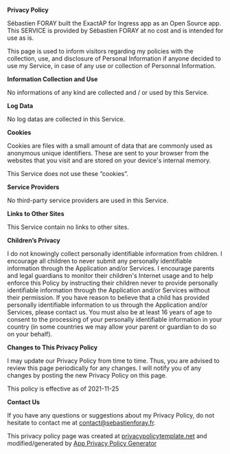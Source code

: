 **Privacy Policy**

Sébastien FORAY built the ExactAP for Ingress app as an Open Source app. This SERVICE is provided by Sébastien FORAY at no cost and is intended for use as is.

This page is used to inform visitors regarding my policies with the collection, use, and disclosure of Personal Information if anyone decided to use my Service, in case of any use or collection of Personnal Information.

**Information Collection and Use**

No informations of any kind are collected and / or used by this Service.

**Log Data**

No log datas are collected in this Service.

**Cookies**

Cookies are files with a small amount of data that are commonly used as anonymous unique identifiers. These are sent to your browser from the websites that you visit and are stored on your device's internal memory.

This Service does not use these “cookies”.

**Service Providers**

No third-party service providers are used in this Service.

**Links to Other Sites**

This Service contain no links to other sites.

**Children’s Privacy**

I do not knowingly collect personally identifiable information from children. I encourage all children to never submit any personally identifiable information through the Application and/or Services. I encourage parents and legal guardians to monitor their children's Internet usage and to help enforce this Policy by instructing their children never to provide personally identifiable information through the Application and/or Services without their permission. If you have reason to believe that a child has provided personally identifiable information to us through the Application and/or Services, please contact us. You must also be at least 16 years of age to consent to the processing of your personally identifiable information in your country (in some countries we may allow your parent or guardian to do so on your behalf).

**Changes to This Privacy Policy**

I may update our Privacy Policy from time to time. Thus, you are advised to review this page periodically for any changes. I will notify you of any changes by posting the new Privacy Policy on this page.

This policy is effective as of 2021-11-25

**Contact Us**

If you have any questions or suggestions about my Privacy Policy, do not hesitate to contact me at contact@sebastienforay.fr.

This privacy policy page was created at [privacypolicytemplate.net](https://privacypolicytemplate.net) and modified/generated by [App Privacy Policy Generator](https://app-privacy-policy-generator.nisrulz.com/)
